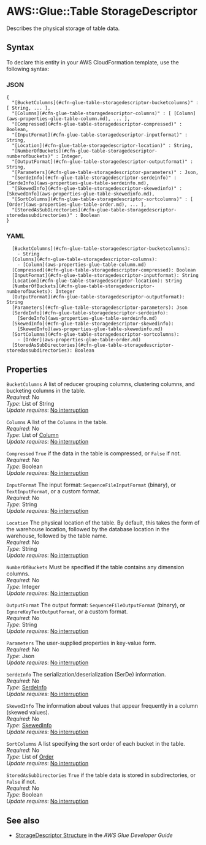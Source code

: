 # AWS::Glue::Table StorageDescriptor<a name="aws-properties-glue-table-storagedescriptor"></a>

Describes the physical storage of table data\.

## Syntax<a name="aws-properties-glue-table-storagedescriptor-syntax"></a>

To declare this entity in your AWS CloudFormation template, use the following syntax:

### JSON<a name="aws-properties-glue-table-storagedescriptor-syntax.json"></a>

```
{
  "[BucketColumns](#cfn-glue-table-storagedescriptor-bucketcolumns)" : [ String, ... ],
  "[Columns](#cfn-glue-table-storagedescriptor-columns)" : [ [Column](aws-properties-glue-table-column.md), ... ],
  "[Compressed](#cfn-glue-table-storagedescriptor-compressed)" : Boolean,
  "[InputFormat](#cfn-glue-table-storagedescriptor-inputformat)" : String,
  "[Location](#cfn-glue-table-storagedescriptor-location)" : String,
  "[NumberOfBuckets](#cfn-glue-table-storagedescriptor-numberofbuckets)" : Integer,
  "[OutputFormat](#cfn-glue-table-storagedescriptor-outputformat)" : String,
  "[Parameters](#cfn-glue-table-storagedescriptor-parameters)" : Json,
  "[SerdeInfo](#cfn-glue-table-storagedescriptor-serdeinfo)" : [SerdeInfo](aws-properties-glue-table-serdeinfo.md),
  "[SkewedInfo](#cfn-glue-table-storagedescriptor-skewedinfo)" : [SkewedInfo](aws-properties-glue-table-skewedinfo.md),
  "[SortColumns](#cfn-glue-table-storagedescriptor-sortcolumns)" : [ [Order](aws-properties-glue-table-order.md), ... ],
  "[StoredAsSubDirectories](#cfn-glue-table-storagedescriptor-storedassubdirectories)" : Boolean
}
```

### YAML<a name="aws-properties-glue-table-storagedescriptor-syntax.yaml"></a>

```
  [BucketColumns](#cfn-glue-table-storagedescriptor-bucketcolumns): 
    - String
  [Columns](#cfn-glue-table-storagedescriptor-columns): 
    - [Column](aws-properties-glue-table-column.md)
  [Compressed](#cfn-glue-table-storagedescriptor-compressed): Boolean
  [InputFormat](#cfn-glue-table-storagedescriptor-inputformat): String
  [Location](#cfn-glue-table-storagedescriptor-location): String
  [NumberOfBuckets](#cfn-glue-table-storagedescriptor-numberofbuckets): Integer
  [OutputFormat](#cfn-glue-table-storagedescriptor-outputformat): String
  [Parameters](#cfn-glue-table-storagedescriptor-parameters): Json
  [SerdeInfo](#cfn-glue-table-storagedescriptor-serdeinfo): 
    [SerdeInfo](aws-properties-glue-table-serdeinfo.md)
  [SkewedInfo](#cfn-glue-table-storagedescriptor-skewedinfo): 
    [SkewedInfo](aws-properties-glue-table-skewedinfo.md)
  [SortColumns](#cfn-glue-table-storagedescriptor-sortcolumns): 
    - [Order](aws-properties-glue-table-order.md)
  [StoredAsSubDirectories](#cfn-glue-table-storagedescriptor-storedassubdirectories): Boolean
```

## Properties<a name="aws-properties-glue-table-storagedescriptor-properties"></a>

`BucketColumns`  <a name="cfn-glue-table-storagedescriptor-bucketcolumns"></a>
A list of reducer grouping columns, clustering columns, and bucketing columns in the table\.  
*Required*: No  
*Type*: List of String  
*Update requires*: [No interruption](https://docs.aws.amazon.com/AWSCloudFormation/latest/UserGuide/using-cfn-updating-stacks-update-behaviors.html#update-no-interrupt)

`Columns`  <a name="cfn-glue-table-storagedescriptor-columns"></a>
A list of the `Columns` in the table\.  
*Required*: No  
*Type*: List of [Column](aws-properties-glue-table-column.md)  
*Update requires*: [No interruption](https://docs.aws.amazon.com/AWSCloudFormation/latest/UserGuide/using-cfn-updating-stacks-update-behaviors.html#update-no-interrupt)

`Compressed`  <a name="cfn-glue-table-storagedescriptor-compressed"></a>
 `True` if the data in the table is compressed, or `False` if not\.  
*Required*: No  
*Type*: Boolean  
*Update requires*: [No interruption](https://docs.aws.amazon.com/AWSCloudFormation/latest/UserGuide/using-cfn-updating-stacks-update-behaviors.html#update-no-interrupt)

`InputFormat`  <a name="cfn-glue-table-storagedescriptor-inputformat"></a>
The input format: `SequenceFileInputFormat` \(binary\), or `TextInputFormat`, or a custom format\.  
*Required*: No  
*Type*: String  
*Update requires*: [No interruption](https://docs.aws.amazon.com/AWSCloudFormation/latest/UserGuide/using-cfn-updating-stacks-update-behaviors.html#update-no-interrupt)

`Location`  <a name="cfn-glue-table-storagedescriptor-location"></a>
The physical location of the table\. By default, this takes the form of the warehouse location, followed by the database location in the warehouse, followed by the table name\.  
*Required*: No  
*Type*: String  
*Update requires*: [No interruption](https://docs.aws.amazon.com/AWSCloudFormation/latest/UserGuide/using-cfn-updating-stacks-update-behaviors.html#update-no-interrupt)

`NumberOfBuckets`  <a name="cfn-glue-table-storagedescriptor-numberofbuckets"></a>
Must be specified if the table contains any dimension columns\.  
*Required*: No  
*Type*: Integer  
*Update requires*: [No interruption](https://docs.aws.amazon.com/AWSCloudFormation/latest/UserGuide/using-cfn-updating-stacks-update-behaviors.html#update-no-interrupt)

`OutputFormat`  <a name="cfn-glue-table-storagedescriptor-outputformat"></a>
The output format: `SequenceFileOutputFormat` \(binary\), or `IgnoreKeyTextOutputFormat`, or a custom format\.  
*Required*: No  
*Type*: String  
*Update requires*: [No interruption](https://docs.aws.amazon.com/AWSCloudFormation/latest/UserGuide/using-cfn-updating-stacks-update-behaviors.html#update-no-interrupt)

`Parameters`  <a name="cfn-glue-table-storagedescriptor-parameters"></a>
The user\-supplied properties in key\-value form\.  
*Required*: No  
*Type*: Json  
*Update requires*: [No interruption](https://docs.aws.amazon.com/AWSCloudFormation/latest/UserGuide/using-cfn-updating-stacks-update-behaviors.html#update-no-interrupt)

`SerdeInfo`  <a name="cfn-glue-table-storagedescriptor-serdeinfo"></a>
The serialization/deserialization \(SerDe\) information\.  
*Required*: No  
*Type*: [SerdeInfo](aws-properties-glue-table-serdeinfo.md)  
*Update requires*: [No interruption](https://docs.aws.amazon.com/AWSCloudFormation/latest/UserGuide/using-cfn-updating-stacks-update-behaviors.html#update-no-interrupt)

`SkewedInfo`  <a name="cfn-glue-table-storagedescriptor-skewedinfo"></a>
The information about values that appear frequently in a column \(skewed values\)\.  
*Required*: No  
*Type*: [SkewedInfo](aws-properties-glue-table-skewedinfo.md)  
*Update requires*: [No interruption](https://docs.aws.amazon.com/AWSCloudFormation/latest/UserGuide/using-cfn-updating-stacks-update-behaviors.html#update-no-interrupt)

`SortColumns`  <a name="cfn-glue-table-storagedescriptor-sortcolumns"></a>
A list specifying the sort order of each bucket in the table\.  
*Required*: No  
*Type*: List of [Order](aws-properties-glue-table-order.md)  
*Update requires*: [No interruption](https://docs.aws.amazon.com/AWSCloudFormation/latest/UserGuide/using-cfn-updating-stacks-update-behaviors.html#update-no-interrupt)

`StoredAsSubDirectories`  <a name="cfn-glue-table-storagedescriptor-storedassubdirectories"></a>
 `True` if the table data is stored in subdirectories, or `False` if not\.  
*Required*: No  
*Type*: Boolean  
*Update requires*: [No interruption](https://docs.aws.amazon.com/AWSCloudFormation/latest/UserGuide/using-cfn-updating-stacks-update-behaviors.html#update-no-interrupt)

## See also<a name="aws-properties-glue-table-storagedescriptor--seealso"></a>
+  [StorageDescriptor Structure](https://docs.aws.amazon.com/glue/latest/dg/aws-glue-api-catalog-tables.html#aws-glue-api-catalog-tables-StorageDescriptor) in the *AWS Glue Developer Guide* 